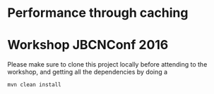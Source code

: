 # Performance through caching
# Workshop JBCNConf 2016

Please make sure to clone this project locally before attending to the workshop, and getting all the dependencies by doing a 
 
```mvn clean install```

